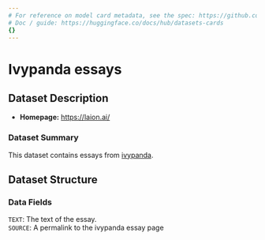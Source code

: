 ```yaml
---
# For reference on model card metadata, see the spec: https://github.com/huggingface/hub-docs/blob/main/datasetcard.md?plain=1
# Doc / guide: https://huggingface.co/docs/hub/datasets-cards
{}
---
```


# Ivypanda essays

## Dataset Description

- **Homepage:** https://laion.ai/

### Dataset Summary

This dataset contains essays from [ivypanda](https://ivypanda.com/essays/).

## Dataset Structure

### Data Fields

`TEXT`: The text of the essay.<br/>
`SOURCE`: A permalink to the ivypanda essay page
